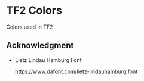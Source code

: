 
# TF2 Colors

Colors used in TF2


## Acknowledgment

-   Lietz Lindau Hamburg Font

    https://www.dafont.com/lietz-lindauhamburg.font
